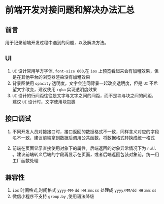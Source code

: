 # 前端开发对接问题和解决办法汇总

## 前言
用于记录前端开发过程中遇到的问题，以及解决方法。

## UI
1. `UI` 设计常用苹方字体, `font-size 600`,在 `ios` 上预览看起来会有加粗效果，但是在其他平台的浏览器渲染没有加粗效果
1. 背景图使用 `opacity` 透明度，文字会连同背景一起改变透明度，但是 `UI` 不希望文字改变，建议使用 `rgba` 实现透明度效果
1. `UI` 设计的行间距往往是文字与文字之间的间距，而不是块与块之间的间距，建议 `UI` 设计时，文字使用块包裹

## 接口调试
1. 不同开发人员对接接口时，接口返回的数据格式不一致，同样含义对应的字段名不一致，建议前端拿到数据后调用公共函数，将数据格式转换成统一格式

1. 前端在页面显示直接使用对象下的属性，后端返回的对象异常情况下为 `null` 。建议前端转义后端的字段再显示在页面，或者后端返回包装对象前，统一用工厂函数处理



## 兼容性
1. `ios` 时间格式,时间格式 `yyyy-MM-dd HH:mm:ss` 处理成 `yyyy/MM/dd HH:mm:ss`
1. 微信小程序不支持 `group.by` ,使用语法降级


